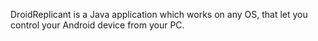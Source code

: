 DroidReplicant is a Java application which works on any OS, that let you control your Android device from your PC.